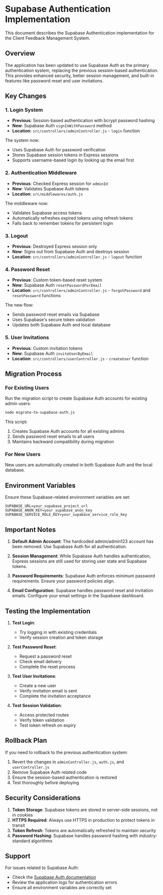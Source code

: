# Supabase Authentication Implementation

This document describes the Supabase Authentication implementation for the Client Feedback Management System.

## Overview

The application has been updated to use Supabase Auth as the primary authentication system, replacing the previous session-based authentication. This provides enhanced security, better session management, and built-in features like password reset and user invitations.

## Key Changes

### 1. Login System
- **Previous**: Session-based authentication with bcrypt password hashing
- **New**: Supabase Auth `signInWithPassword` method
- **Location**: `src/controllers/adminController.js` - `login` function

The system now:
- Uses Supabase Auth for password verification
- Stores Supabase session tokens in Express sessions
- Supports username-based login by looking up the email first

### 2. Authentication Middleware
- **Previous**: Checked Express session for `adminId`
- **New**: Validates Supabase Auth tokens
- **Location**: `src/middlewares/auth.js`

The middleware now:
- Validates Supabase access tokens
- Automatically refreshes expired tokens using refresh tokens
- Falls back to remember tokens for persistent login

### 3. Logout
- **Previous**: Destroyed Express session only
- **New**: Signs out from Supabase Auth and destroys session
- **Location**: `src/controllers/adminController.js` - `logout` function

### 4. Password Reset
- **Previous**: Custom token-based reset system
- **New**: Supabase Auth `resetPasswordForEmail`
- **Location**: `src/controllers/adminController.js` - `forgotPassword` and `resetPassword` functions

The new flow:
- Sends password reset emails via Supabase
- Uses Supabase's secure token validation
- Updates both Supabase Auth and local database

### 5. User Invitations
- **Previous**: Custom invitation tokens
- **New**: Supabase Auth `inviteUserByEmail`
- **Location**: `src/controllers/userController.js` - `createUser` function

## Migration Process

### For Existing Users

Run the migration script to create Supabase Auth accounts for existing admin users:

```bash
node migrate-to-supabase-auth.js
```

This script:
1. Creates Supabase Auth accounts for all existing admins
2. Sends password reset emails to all users
3. Maintains backward compatibility during migration

### For New Users

New users are automatically created in both Supabase Auth and the local database.

## Environment Variables

Ensure these Supabase-related environment variables are set:

```env
SUPABASE_URL=your_supabase_project_url
SUPABASE_ANON_KEY=your_supabase_anon_key
SUPABASE_SERVICE_ROLE_KEY=your_supabase_service_role_key
```

## Important Notes

1. **Default Admin Account**: The hardcoded admin/admin123 account has been removed. Use Supabase Auth for all authentication.

2. **Session Management**: While Supabase Auth handles authentication, Express sessions are still used for storing user state and Supabase tokens.

3. **Password Requirements**: Supabase Auth enforces minimum password requirements. Ensure your password policies align.

4. **Email Configuration**: Supabase handles password reset and invitation emails. Configure your email settings in the Supabase dashboard.

## Testing the Implementation

1. **Test Login**:
   - Try logging in with existing credentials
   - Verify session creation and token storage

2. **Test Password Reset**:
   - Request a password reset
   - Check email delivery
   - Complete the reset process

3. **Test User Invitations**:
   - Create a new user
   - Verify invitation email is sent
   - Complete the invitation acceptance

4. **Test Session Validation**:
   - Access protected routes
   - Verify token validation
   - Test token refresh on expiry

## Rollback Plan

If you need to rollback to the previous authentication system:

1. Revert the changes in `adminController.js`, `auth.js`, and `userController.js`
2. Remove Supabase Auth related code
3. Ensure the session-based authentication is restored
4. Test thoroughly before deploying

## Security Considerations

1. **Token Storage**: Supabase tokens are stored in server-side sessions, not in cookies
2. **HTTPS Required**: Always use HTTPS in production to protect tokens in transit
3. **Token Refresh**: Tokens are automatically refreshed to maintain security
4. **Password Hashing**: Supabase handles password hashing with industry-standard algorithms

## Support

For issues related to Supabase Auth:
- Check the [Supabase Auth documentation](https://supabase.com/docs/guides/auth)
- Review the application logs for authentication errors
- Ensure all environment variables are correctly set